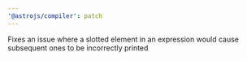 ```yaml
---
'@astrojs/compiler': patch
---
```


Fixes an issue where a slotted element in an expression would cause subsequent ones to be incorrectly printed
